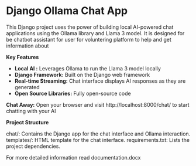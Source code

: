 # Django Ollama Chat App

This Django project uses the power of building local AI-powered chat applications using the Ollama library and Llama 3 model. It is designed for be chatbot assistant for user for voluntering platform to help and get information about 


**Key Features**

* **Local AI :**  Leverages Ollama to run the Llama 3 model locally
* **Django Framework:** Built on the Django web framework
* **Real-time Streaming:**  Chat interface displays AI responses as they are generated
* **Open Source Libraries:**  Fully open-source code

**Chat Away:** Open your browser and visit http://localhost:8000/chat/ to start chatting with your AI

**Project Structure**

chat/: Contains the Django app for the chat interface and Ollama interaction.
templates/: HTML template for the chat interface.
requirements.txt: Lists the project dependencies.

For more detailed information read documentation.docx
